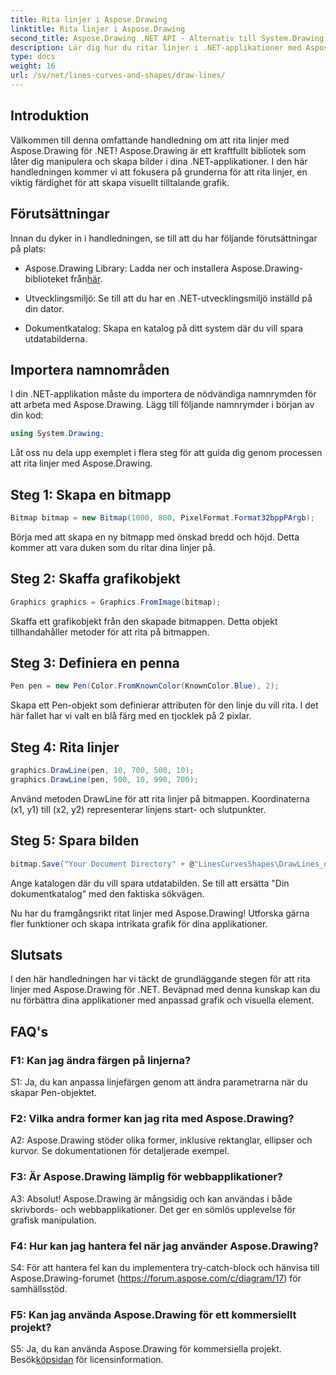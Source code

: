 ```yaml
---
title: Rita linjer i Aspose.Drawing
linktitle: Rita linjer i Aspose.Drawing
second_title: Aspose.Drawing .NET API - Alternativ till System.Drawing.Common
description: Lär dig hur du ritar linjer i .NET-applikationer med Aspose.Drawing. Denna steg-för-steg handledning guidar dig genom processen för fantastisk grafik.
type: docs
weight: 16
url: /sv/net/lines-curves-and-shapes/draw-lines/
---
```

## Introduktion

Välkommen till denna omfattande handledning om att rita linjer med Aspose.Drawing för .NET! Aspose.Drawing är ett kraftfullt bibliotek som låter dig manipulera och skapa bilder i dina .NET-applikationer. I den här handledningen kommer vi att fokusera på grunderna för att rita linjer, en viktig färdighet för att skapa visuellt tilltalande grafik.

## Förutsättningar

Innan du dyker in i handledningen, se till att du har följande förutsättningar på plats:

-  Aspose.Drawing Library: Ladda ner och installera Aspose.Drawing-biblioteket från[här](https://releases.aspose.com/drawing/net/).

- Utvecklingsmiljö: Se till att du har en .NET-utvecklingsmiljö inställd på din dator.

- Dokumentkatalog: Skapa en katalog på ditt system där du vill spara utdatabilderna.

## Importera namnområden

I din .NET-applikation måste du importera de nödvändiga namnrymden för att arbeta med Aspose.Drawing. Lägg till följande namnrymder i början av din kod:

```csharp
using System.Drawing;
```

Låt oss nu dela upp exemplet i flera steg för att guida dig genom processen att rita linjer med Aspose.Drawing.

## Steg 1: Skapa en bitmapp

```csharp
Bitmap bitmap = new Bitmap(1000, 800, PixelFormat.Format32bppPArgb);
```

Börja med att skapa en ny bitmapp med önskad bredd och höjd. Detta kommer att vara duken som du ritar dina linjer på.

## Steg 2: Skaffa grafikobjekt

```csharp
Graphics graphics = Graphics.FromImage(bitmap);
```

Skaffa ett grafikobjekt från den skapade bitmappen. Detta objekt tillhandahåller metoder för att rita på bitmappen.

## Steg 3: Definiera en penna

```csharp
Pen pen = new Pen(Color.FromKnownColor(KnownColor.Blue), 2);
```

Skapa ett Pen-objekt som definierar attributen för den linje du vill rita. I det här fallet har vi valt en blå färg med en tjocklek på 2 pixlar.

## Steg 4: Rita linjer

```csharp
graphics.DrawLine(pen, 10, 700, 500, 10);
graphics.DrawLine(pen, 500, 10, 990, 700);
```

Använd metoden DrawLine för att rita linjer på bitmappen. Koordinaterna (x1, y1) till (x2, y2) representerar linjens start- och slutpunkter.

## Steg 5: Spara bilden

```csharp
bitmap.Save("Your Document Directory" + @"LinesCurvesShapes\DrawLines_out.png");
```

Ange katalogen där du vill spara utdatabilden. Se till att ersätta "Din dokumentkatalog" med den faktiska sökvägen.

Nu har du framgångsrikt ritat linjer med Aspose.Drawing! Utforska gärna fler funktioner och skapa intrikata grafik för dina applikationer.

## Slutsats

I den här handledningen har vi täckt de grundläggande stegen för att rita linjer med Aspose.Drawing för .NET. Beväpnad med denna kunskap kan du nu förbättra dina applikationer med anpassad grafik och visuella element.

## FAQ's

### F1: Kan jag ändra färgen på linjerna?

S1: Ja, du kan anpassa linjefärgen genom att ändra parametrarna när du skapar Pen-objektet.

### F2: Vilka andra former kan jag rita med Aspose.Drawing?

A2: Aspose.Drawing stöder olika former, inklusive rektanglar, ellipser och kurvor. Se dokumentationen för detaljerade exempel.

### F3: Är Aspose.Drawing lämplig för webbapplikationer?

A3: Absolut! Aspose.Drawing är mångsidig och kan användas i både skrivbords- och webbapplikationer. Det ger en sömlös upplevelse för grafisk manipulation.

### F4: Hur kan jag hantera fel när jag använder Aspose.Drawing?

S4: För att hantera fel kan du implementera try-catch-block och hänvisa till Aspose.Drawing-forumet (https://forum.aspose.com/c/diagram/17) för samhällsstöd.

### F5: Kan jag använda Aspose.Drawing för ett kommersiellt projekt?

 S5: Ja, du kan använda Aspose.Drawing för kommersiella projekt. Besök[köpsidan](https://purchase.aspose.com/buy) för licensinformation.